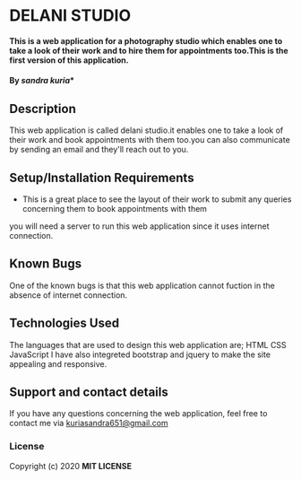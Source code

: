 # DELANI STUDIO
#### This is a web application for a photography studio which enables one to take a look of their work and to hire them for appointments too.This is the first version of this application.
#### By *sandra kuria**
## Description
This web application is called delani studio.it enables one to take a look of their work and book appointments with them too.you can also communicate by sending an email and they'll reach out to you.
## Setup/Installation Requirements
* This is a great place
to see the layout of their work
to submit any queries concerning them
to book appointments with them

you will need a server to run this web application since it uses internet connection.
## Known Bugs
One of the known bugs is that this web application cannot fuction in the absence of internet connection.
## Technologies Used
The languages that are used to design this web application are;
HTML
CSS
JavaScript
I have also integreted bootstrap and jquery to make the site appealing and responsive.
## Support and contact details
If you have any questions concerning the web application, feel free to contact me via kuriasandra651@gmail.com
### License
Copyright (c) 2020 **MIT LICENSE**
  


